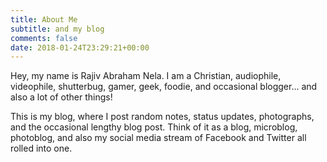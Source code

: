 ```yaml
---
title: About Me
subtitle: and my blog
comments: false
date: 2018-01-24T23:29:21+00:00
---
```


Hey, my name is Rajiv Abraham Nela. I am a Christian, audiophile, videophile, shutterbug, gamer, geek, foodie, and occasional blogger... and also a lot of other things!

This is my blog, where I post random notes, status updates, photographs, and the occasional lengthy blog post. Think of it as a blog, microblog, photoblog, and also my social media stream of Facebook and Twitter all rolled into one.